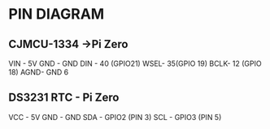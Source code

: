 # PIN DIAGRAM 

## CJMCU-1334 ->Pi Zero 
VIN - 5V 
GND - GND 
DIN - 40 (GPIO21) 
WSEL- 35(GPIO 19) 
BCLK- 12 (GPIO 18) 
AGND- GND 6 




## DS3231 RTC  - Pi Zero 
VCC - 5V 
GND - GND 
SDA - GPIO2 (PIN 3) 
SCL - GPIO3 (PIN 5) 

